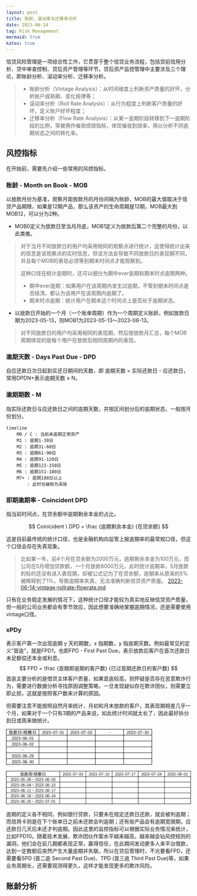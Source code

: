 ```yaml
---
layout: post
title: 账龄、滚动率与迁移率分析
date: 2023-06-14
tag: Risk Management
mermaid: true
katex: true
---
```


信贷风险管理是一项综合性工作，它贯穿于整个信贷业务流程，包括贷前信用分析、贷中审查控制、贷后资产管理等环节，贷后资产监控管理中主要涉及三个理论，即账龄分析、滚动率分析、迁移率分析。

> - 账龄分析（Vintage Analysis）：从时间维度上判断资产质量的好坏，分析账户成熟期、变化规律等；
> - 滚动率分析（Roll Rate Analysis）：从行为程度上判断客户质量的好坏，定义账户好坏程度；
> - 迁移率分析（Flow Rate Analysis）：从某一逾期阶段转移到下一逾期阶段的比例，常被用作催收绩效指标，体现催收到效率，用以分析不同逾期状态之间的转化率。

## 风控指标

在开始前，需要先介绍一些常用的风控指标。

### 账龄 - Month on Book - MOB

以放款月份为基准，观察月距放款月的月份间隔为账龄，MOB的最大值取决于信贷产品期限，如果是12期产品，那么该资产的生命周期是12期，MOB最大到MOB12，可以分为2种。

- MOB0定义为放款日至当月月底，MOB1定义为放款后第二个完整的月份，以此类推。

> 对于当月不同放款日的用户均采用相同的观察点进行统计，这使得统计出来的信息是该观察点的实时信息，但该方法会导致不同放款日的表现期不同，并且每个MOB的表现必须等到期末时间点才能观察到。
>
> 这种口径在统计逾期时，还可以细分为期中ever逾期和期末时点逾期两种。
>
> - 期中ever逾期：如果用户在该周期内发生过逾期，不管到期末时间点是否结清，都认为该用户在该周期内逾期了。
> - 期末时点逾期：统计用户在期末这个时间点上是否处于逾期状态。

- 以放款日开始的一个月（一个账单周期）作为一个周期定义账龄，例如放款日期为2023-05-13，则MOB1为2023-05-13～2023-06-13。

> 对不同放款日的用户均采用相同的表现期，然后按放款月汇总，每个MOB周期体现的是每个用户在放款后相同周期内的表现。

### 逾期天数 - Days Past Due - DPD

自应还款日次日起到实还日期间的天数，即 逾期天数 = 实际还款日 - 应还款日，常用DPDN+表示逾期天数 ≥ N。

### 逾期期数 - M

指实际还款日与应还款日之间的逾期天数，并按区间划分后的逾期状态，一般按月份划分。

```mermaid
timeline
    M0 / C : 当前未逾期正常资产
    M1 : 逾期1-30日
    M2 : 逾期31-60日
    M3 : 逾期61-90日
    M4 : 逾期91-120日
    M5 : 逾期121-150日
    M6 : 逾期151-180日
    M7+ : 逾期180日以上
    	: 此时也被称为呆账
```

### 即期逾期率 - Coincident DPD

指当前时间点，在贷余额中逾期剩余本金的占比。

$$
Coinicident \ DPD = \frac {逾期剩余本金} {在贷余额}
$$

这是目前最传统的统计口径，也是金融机构向监管上报逾期率的最常规口径，但这个口径会存在失真现象。

> 比如某一年，前4个月在贷余额为2000万元，逾期剩余本金为100万元，而公司在5月增加贷款额，一个月放款8000万元，此时统计逾期率，5月放款的标的还没有进入表现期，却被公式记为了在贷余额，逾期率从原来的5%被稀释到了1%，导致逾期率失真，无法准确判断信贷资产质量。 [2023-06-14-vintage-rollrate-flowrate.md](2023-06-14-vintage-rollrate-flowrate.md) 

只有在业务稳定发展的情况下，这种统计口径才能较为真实地反映信贷资产质量，但一般的公司业务都会有季节效应，因此想要准确地掌握逾期情况，还是需要使用vintage口径。

### xPDy

表示客户第一次出现逾期 y 天的期数，x 指期数，y 指逾期天数。例如最常见的定义“首逾”，就是FPD1，也即FPD - First Past Due，表示放款后客户在首次还款日未足额偿还本金或利息。
$$
FPD = \frac {首期即逾期的客户数} {已过首期还款日的客户数}
$$
首逾主要分析的是借贷主体客户质量，如果首逾较高，则怀疑是否存在恶意欺诈行为，需要进行数据分析寻找原因调整策略，一旦发现疑似存在欺诈团伙，则需要立即止损，这就是按照客户数来计算的原因。

但需要注意不能按照自然月来统计，月初和月末放款的客户，其表现期相差几乎一个月，如果对于一个只有3期的产品来说，如此统计时间就太长了，因此最好拆分到日或周来做统计。

![](/assets/2023-06-14-vintage-rollrate-flowrate-1.png)

![](/assets/2023-06-14-vintage-rollrate-flowrate-2.png)

逾期的定义各不相同，例如银行贷款，只要未在规定还款日还款，就会被判逾期；而信用卡则是在下个账单日之前未还款会判逾期；还有些产品会有逾期宽限期，应还款日几天后未还才判逾期。因此这里的监控指标可以根据实际业务情况来统计，比如FPD10。随着技术发展，欺诈团伙作案水平越来越高，越来越会钻风控规则的漏洞，他们会在前几期都表现正常，赢得信任，在此期间发动更多人来平台借款，达到一定数额后突然产生大量逾期并失联。所以在贷后管理时，不光要看FPD，还需要看SPD (首二逾 Second Past Due)、TPD (首三逾 Third Past Due)等，如果业务周期长，还需要观测得更久，这样才能发现更多的欺诈风险。

## 账龄分析

